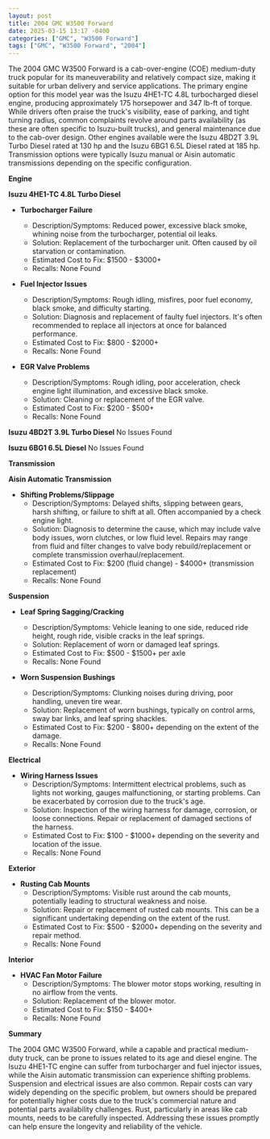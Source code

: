 ```yaml
---
layout: post
title: 2004 GMC W3500 Forward
date: 2025-03-15 13:17 -0400
categories: ["GMC", "W3500 Forward"]
tags: ["GMC", "W3500 Forward", "2004"]
---
```

The 2004 GMC W3500 Forward is a cab-over-engine (COE) medium-duty truck popular for its maneuverability and relatively compact size, making it suitable for urban delivery and service applications. The primary engine option for this model year was the Isuzu 4HE1-TC 4.8L turbocharged diesel engine, producing approximately 175 horsepower and 347 lb-ft of torque. While drivers often praise the truck's visibility, ease of parking, and tight turning radius, common complaints revolve around parts availability (as these are often specific to Isuzu-built trucks), and general maintenance due to the cab-over design. Other engines available were the Isuzu 4BD2T 3.9L Turbo Diesel rated at 130 hp and the Isuzu 6BG1 6.5L Diesel rated at 185 hp. Transmission options were typically Isuzu manual or Aisin automatic transmissions depending on the specific configuration.

**Engine**

**Isuzu 4HE1-TC 4.8L Turbo Diesel**

* **Turbocharger Failure**
    * Description/Symptoms: Reduced power, excessive black smoke, whining noise from the turbocharger, potential oil leaks.
    * Solution: Replacement of the turbocharger unit. Often caused by oil starvation or contamination.
    * Estimated Cost to Fix: $1500 - $3000+
    * Recalls: None Found

* **Fuel Injector Issues**
    * Description/Symptoms: Rough idling, misfires, poor fuel economy, black smoke, and difficulty starting.
    * Solution: Diagnosis and replacement of faulty fuel injectors. It's often recommended to replace all injectors at once for balanced performance.
    * Estimated Cost to Fix: $800 - $2000+
    * Recalls: None Found

* **EGR Valve Problems**
    * Description/Symptoms: Rough idling, poor acceleration, check engine light illumination, and excessive black smoke.
    * Solution: Cleaning or replacement of the EGR valve.
    * Estimated Cost to Fix: $200 - $500+
    * Recalls: None Found

**Isuzu 4BD2T 3.9L Turbo Diesel**
No Issues Found

**Isuzu 6BG1 6.5L Diesel**
No Issues Found

**Transmission**

**Aisin Automatic Transmission**

* **Shifting Problems/Slippage**
    * Description/Symptoms: Delayed shifts, slipping between gears, harsh shifting, or failure to shift at all. Often accompanied by a check engine light.
    * Solution: Diagnosis to determine the cause, which may include valve body issues, worn clutches, or low fluid level. Repairs may range from fluid and filter changes to valve body rebuild/replacement or complete transmission overhaul/replacement.
    * Estimated Cost to Fix: $200 (fluid change) - $4000+ (transmission replacement)
    * Recalls: None Found

**Suspension**

* **Leaf Spring Sagging/Cracking**
    * Description/Symptoms: Vehicle leaning to one side, reduced ride height, rough ride, visible cracks in the leaf springs.
    * Solution: Replacement of worn or damaged leaf springs.
    * Estimated Cost to Fix: $500 - $1500+ per axle
    * Recalls: None Found

* **Worn Suspension Bushings**
    * Description/Symptoms: Clunking noises during driving, poor handling, uneven tire wear.
    * Solution: Replacement of worn bushings, typically on control arms, sway bar links, and leaf spring shackles.
    * Estimated Cost to Fix: $200 - $800+ depending on the extent of the damage.
    * Recalls: None Found

**Electrical**

* **Wiring Harness Issues**
    * Description/Symptoms: Intermittent electrical problems, such as lights not working, gauges malfunctioning, or starting problems. Can be exacerbated by corrosion due to the truck's age.
    * Solution: Inspection of the wiring harness for damage, corrosion, or loose connections. Repair or replacement of damaged sections of the harness.
    * Estimated Cost to Fix: $100 - $1000+ depending on the severity and location of the issue.
    * Recalls: None Found

**Exterior**

* **Rusting Cab Mounts**
    * Description/Symptoms: Visible rust around the cab mounts, potentially leading to structural weakness and noise.
    * Solution: Repair or replacement of rusted cab mounts. This can be a significant undertaking depending on the extent of the rust.
    * Estimated Cost to Fix: $500 - $2000+ depending on the severity and repair method.
    * Recalls: None Found

**Interior**

* **HVAC Fan Motor Failure**
    * Description/Symptoms: The blower motor stops working, resulting in no airflow from the vents.
    * Solution: Replacement of the blower motor.
    * Estimated Cost to Fix: $150 - $400+
    * Recalls: None Found

**Summary**

The 2004 GMC W3500 Forward, while a capable and practical medium-duty truck, can be prone to issues related to its age and diesel engine. The Isuzu 4HE1-TC engine can suffer from turbocharger and fuel injector issues, while the Aisin automatic transmission can experience shifting problems. Suspension and electrical issues are also common. Repair costs can vary widely depending on the specific problem, but owners should be prepared for potentially higher costs due to the truck's commercial nature and potential parts availability challenges. Rust, particularly in areas like cab mounts, needs to be carefully inspected. Addressing these issues promptly can help ensure the longevity and reliability of the vehicle.

